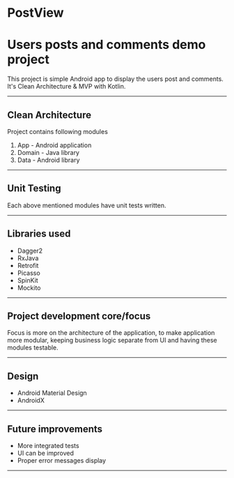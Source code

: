# PostView

# Users posts and comments demo project

This project is simple Android app to display the users post and comments.
 It's Clean Architecture & MVP with Kotlin.
_____


## Clean Architecture

Project contains following modules

1. App - Android application
2. Domain - Java library
3. Data - Android library
_____

## Unit Testing

Each above mentioned modules have unit tests written.
_____

## Libraries used

* Dagger2
* RxJava
* Retrofit
* Picasso
* SpinKit
* Mockito
_____

## Project development core/focus

Focus is  more on the architecture of the application, to make application more modular, keeping business logic separate from UI and having these modules testable.
_____

## Design

* Android Material Design
* AndroidX
_____

## Future improvements

* More integrated tests
* UI can be improved
* Proper error messages display
_____






